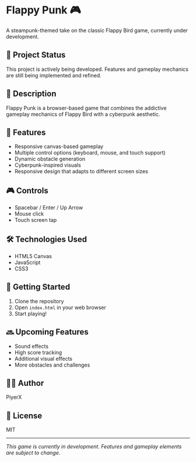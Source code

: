 # Flappy Punk 🎮

A steampunk-themed take on the classic Flappy Bird game, currently under development.

## 🚧 Project Status
This project is actively being developed. Features and gameplay mechanics are still being implemented and refined.

## 📝 Description
Flappy Punk is a browser-based game that combines the addictive gameplay mechanics of Flappy Bird with a cyberpunk aesthetic.

## 🎯 Features
- Responsive canvas-based gameplay
- Multiple control options (keyboard, mouse, and touch support)
- Dynamic obstacle generation
- Cyberpunk-inspired visuals
- Responsive design that adapts to different screen sizes

## 🎮 Controls
- Spacebar / Enter / Up Arrow
- Mouse click
- Touch screen tap

## 🛠️ Technologies Used
- HTML5 Canvas
- JavaScript
- CSS3

## 🚀 Getting Started
1. Clone the repository
2. Open `index.html` in your web browser
3. Start playing!

## 🔜 Upcoming Features
- Sound effects
- High score tracking
- Additional visual effects
- More obstacles and challenges

## 👨‍💻 Author
PiyerX

## 📄 License
MIT

---
*This game is currently in development. Features and gameplay elements are subject to change.*
